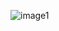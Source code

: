 ![image1](https://user-images.githubusercontent.com/36922746/114311814-f224d880-9af8-11eb-937a-a2461e319eae.png)
